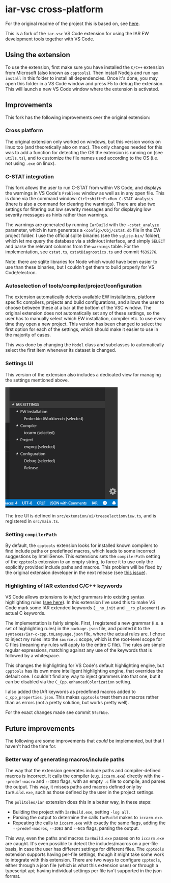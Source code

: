 # iar-vsc cross-platform

For the original readme of the project this is based on, see [here](https://github.com/pluyckx/iar-vsc).

This is a fork of the `iar-vsc` VS Code extension for using the IAR
EW development tools together with VS Code.

## Using the extension
To use the extension, first make sure you have installed the `C/C++` extension
from Microsoft (also known as `cpptools`). Then install Nodejs and run
`npm install` in this folder to install all dependencies.
Once it's done, you may open this folder in a VS Code
window and press F5 to debug the extension. This will launch a new VS Code
window where the extension is activated.

## Improvements

This fork has the following improvements over the original extension:

### Cross platform

The original extension only worked on windows, but this version works on linux too (and theoretically also on mac). The only changes needed
for this was to add a function for detecting the OS the extension is running on
(see `utils.ts`),
and to customize the file names used according to the OS (i.e. not using `.exe` on linux).

### C-STAT integration

This fork allows the user to run C-STAT from within VS Code, and displays the
warnings in VS Code's `Problems` window as well as in any open file.
This is done via the command window: `Ctrl+shift+P->Run C-STAT Analysis`
(there is also a command for clearing the warnings). There are also two settings
for filtering out low severity messages and for displaying low severity messages
as hints rather than warnings.

The warnings are generated by running `IarBuild` with the `-cstat_analyze`
parameter, which in turn generates a `<config>/Obj/cstat.db` file in the
EW project folder.
I use the official sqlite binaries (see the `sqlite-bin/` folder), which let me
query the database via a stdin/out interface, and simply `SELECT` and parse the relevant
columns from the `warnings` table.
For the implementation, see `cstat.ts`, `cstatDiagnostics.ts` and commit
`f639276`.

Note: there are sqlite libraries for Node which would have been easier to use
than these binaries, but I couldn't get them to build properly for VS Code/electron.

### Autoselection of tools/compiler/project/configuration

The extension automatically detects available EW installations, platform specific compilers, projects and build configurations,
and allows the user to choose between these at a bar at the bottom of the VSC window.
The original extension does not automatically set any of these settings, so the user has to manually select which EW installation, compiler etc. to use
every time they open a new project.
This version has been changed to select the first option for each of the settings, which should make it easier to use in the majority of cases.

This was done by changing the `Model` class and subclasses to automatically
select the first item whenever its dataset is changed.

### Settings UI

This version of the extension also includes a dedicated view for managing the settings mentioned above.

![The tree-based settings interface](images/tree-ui.png)

The tree UI is defined in `src/extension/ui/treeselectionview.ts`,
and is registered in `src/main.ts`.

### Setting `compilerPath`

By default, the `cpptools` extension looks for installed known compilers to find
include paths or predefined macros, which leads to some incorrect
suggestions by IntelliSense. This extensions sets the `compilerPath`
setting of the `cpptools` extension to an empty string, to force it
to use only the explicitly provided include paths and macros. This problem will be
fixed by the original extension developer in the next release (see [this
issue](https://github.com/pluyckx/iar-vsc/issues/54)).

### Highlighting of IAR extended C/C++ keywords

VS Code allows extensions to *inject* grammars into existing syntax highlighting
rules ([see here](https://code.visualstudio.com/api/language-extensions/syntax-highlight-guide#creating-a-basic-injection-grammar)).
In this extension I've used this to make VS Code mark some IAR extended
keywords (`__no_init` and `__ro_placement`) as actual C keywords.

The implementation is fairly simple. First, I registered a new grammar (i.e.
a set of highlighting rules) in the `package.json` file, and pointed it to the
`syntaxes/iar-c-cpp.tmLanguage.json` file, where the actual rules are. I chose
to inject my rules into the `source.c` scope, which is the root-level scope for
C files (meaning my rules will apply to the entire C file).
The rules are simple regular expressions, matching against any use of the
keywords that is followed by a whitespace.

This changes the highlighting for VS Code's default highlighting engine, but
`cpptools` has its own more intelligent highlighting engine, that overrides the
default one. I couldn't find any way to inject grammers into that one, but it
can be disabled via the `C_Cpp.enhancedColorization` setting.

I also added the IAR keywords as predefined macros added to
`c_cpp_properties.json`. This makes `cpptools` treat them as macros rather than
as errors (not a pretty solution, but works pretty well).

For the exact changes made see commit `5fcfbbe`.

## Future improvements

The following are some improvements that *could* be implemented, but that I
haven't had the time for.

### Better way of generating macros/include paths

The way that the extension generates include paths and compiler-defined macros
is incorrect.
It calls the compiler (e.g. `iccarm.exe`) directly
with the `--predef-macro` and `--IDE3` flags, with an empty `.c` file to
compile, and parses the output.
This way, it misses paths and macros defined only by `IarBuild.exe`,
such as those defined by the user in the project settings.

The `politoleo/iar` extension does this in a better way, in these steps:

+ Building the project with `IarBuild.exe`, setting `-log all`.
+ Parsing the output to determine the calls `IarBuild` makes to `iccarm.exe`.
+ Repeating the calls to `iccarm.exe` with exactly the same flags, adding the `--predef-macros`, `--IDE3`
  and `--NCG` flags, parsing the output.

This way, even the paths and macros `IarBuild.exe` passes on to `iccarm.exe` are
caught. It's even possible to detect the includes/macros on a
per-file basis, in case the user has different settings for different files. The
`cpptools` extension supports having per-file settings, though it might take
some work to integrate with this extension. There are two ways to configure
`cpptools`, either through a json file (which is what this extension uses) or
through a typescript api; having individual settings per file isn't supported in
the json format.
